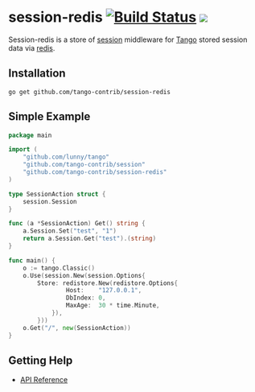 session-redis [![Build Status](https://drone.io/github.com/tango-contrib/session-redis/status.png)](https://drone.io/github.com/tango-contrib/session-redis/latest) [![](http://gocover.io/_badge/github.com/tango-contrib/session-redis)](http://gocover.io/github.com/tango-contrib/session-redis)
======

Session-redis is a store of [session](https://github.com/tango-contrib/session) middleware for [Tango](https://github.com/lunny/tango) stored session data via [redis](http://redis.io). 

## Installation

    go get github.com/tango-contrib/session-redis

## Simple Example

```Go
package main

import (
    "github.com/lunny/tango"
    "github.com/tango-contrib/session"
    "github.com/tango-contrib/session-redis"
)

type SessionAction struct {
    session.Session
}

func (a *SessionAction) Get() string {
    a.Session.Set("test", "1")
    return a.Session.Get("test").(string)
}

func main() {
    o := tango.Classic()
    o.Use(session.New(session.Options{
        Store: redistore.New(redistore.Options{
                Host:    "127.0.0.1",
                DbIndex: 0,
                MaxAge:  30 * time.Minute,
            }),
        }))
    o.Get("/", new(SessionAction))
}
```

## Getting Help

- [API Reference](https://gowalker.org/github.com/tango-contrib/session-redis)
